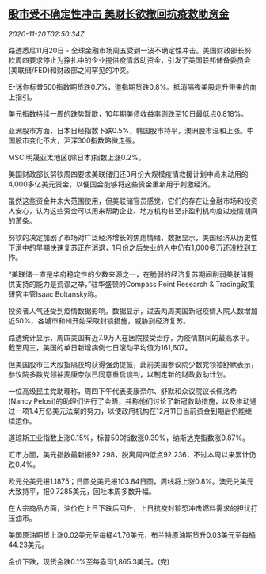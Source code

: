 <!--1605840851000-->
[股市受不确定性冲击 美财长欲撤回抗疫救助资金](https://cn.reuters.com/article/asia-financial-markets-update-1020-fri-idCNKBS2800A4)
------

<div><i>2020-11-20T02:50:34Z</i></div><p>路透悉尼11月20日 - 全球金融市场周五受到一波不确定性冲击。美国财政部长努钦周四要求停止为挣扎中的企业提供疫情救助资金，引发了美国联邦储备委员会(美联储/FED)和财政部之间罕见的冲突。</p><p>E-迷你标普500指数期货跌0.7%，道指期货跌0.8%。抵消隔夜美股走升带来的向上指引。</p><p>美元指数持续一周的跌势暂歇，10年期美债收益率则跌至10日最低点0.818%。</p><p>亚洲股市方面，日本日经指数下跌0.5%，韩国股市持平，澳洲股市温和上涨。中国股市变化不大，沪深300指数略微走强。</p><p>MSCI明晟亚太地区(除日本)指数上涨0.2%。</p><p>美国财政部长努钦周四要求美联储归还3月份大规模疫情救援计划中尚未动用的4,000多亿美元资金，以便国会能够将这些资金重新用于刺激经济。</p><p>虽然这些资金并未大范围使用，但美联储官员感觉，它们的存在让金融市场和投资人安心，认为这些资金可以用来帮助企业、地方机构甚至非盈利机构度过疫情期间的萧条。</p><p>努钦的决定加剧了市场对广泛经济增长的焦虑情绪，数据显示，美国经济从历史性下滑中的早期快速复苏正在消退，1月份之后失业的人中仍有1,000多万还没找到工作。</p><p>“美联储一直是华府稳定性的少数来源之一，在脆弱的经济复苏期间削弱美联储提供支持的能力是荒谬之举，”驻华盛顿的Compass Point Research &amp; Trading政策研究主管Isaac Boltansky称。</p><p>投资者人气还受到疫情数据影响。数据显示，过去两周美国新冠疫情入院人数增加近50%，各城市和州开始采取封锁措施，威胁到经济复苏。</p><p>路透统计显示，周四美国有近7.9万人在医院接受治疗，为疫情期间的最高水平。截至周三，美国的单日新增病例七日滚动平均值为161,607。</p><p>但美国股市三大股指隔夜均获得强劲提振，此前美国参议院少数党领袖舒默表示，参议院多数党领袖麦康奈尔已同意重启谈判，以制定新的财政救助计划。</p><p>一位高级民主党助理称，周四下午代表麦康奈尔、舒默和众议院议长佩洛希(Nancy Pelosi)的助理们进行了会晤，并称他们讨论了新冠救助措施，以及推动通过一项1.4万亿美元法案的努力，以使政府机构在12月11日当前资金到期后仍能继续运作。</p><p>道琼斯工业指数上涨0.15%，标普500指数涨0.39%，纳斯达克指数涨0.87%。</p><p>汇市方面，美元指数最新报92.298，脱离周四低点92.236，不过本周以来累计仍跌0.4%。</p><p>欧元兑美元报1.1875；日圆兑美元报103.84日圆，周线将上涨0.8%。澳元兑美元大致持平，报0.7285美元，回吐本周多数升幅。</p><p>在大宗商品方面，油价在上日下跌后回升，上日抗疫封锁恐冲击燃料需求的担忧打压油市。</p><p>美国原油期货上涨0.02美元至每桶41.76美元，布兰特原油期货升0.03美元至每桶44.23美元。</p><p>金价下跌，现货金跌0.1%至每盎司1,865.3美元。(完)</p>
